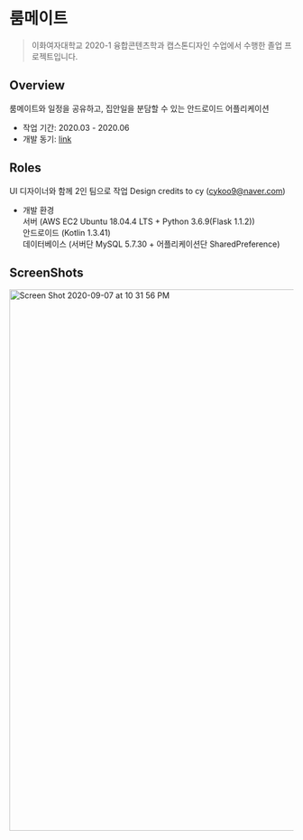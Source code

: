 # 룸메이트
> 이화여자대학교 2020-1 융합콘텐츠학과 캡스톤디자인 수업에서 수행한 졸업 프로젝트입니다.
## Overview
룸메이트와 일정을 공유하고, 집안일을 분담할 수 있는 안드로이드 어플리케이션
* 작업 기간: 2020.03 - 2020.06
* 개발 동기: [link]

 [link]: https://yuuj.tistory.com/109



## Roles

UI 디자이너와 함께 2인 팀으로 작업
Design credits to cy (cykoo9@naver.com)


* 개발 환경   
서버 (AWS EC2 Ubuntu 18.04.4 LTS + Python 3.6.9(Flask 1.1.2))   
안드로이드 (Kotlin 1.3.41)    
데이터베이스 (서버단 MySQL 5.7.30 + 어플리케이션단 SharedPreference)    





## ScreenShots

<img width="959" alt="Screen Shot 2020-09-07 at 10 31 56 PM" src="https://user-images.githubusercontent.com/54741149/92398533-b50ff680-f163-11ea-97ec-5c82e43c9781.png">
